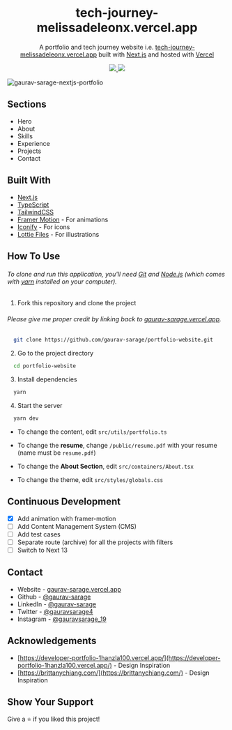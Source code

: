<h1 align="center">
  tech-journey-melissadeleonx.vercel.app
</h1>

<p align="center">
  A portfolio and tech journey website i.e. <a href="https://gaurav-sarage.vercel.app" target="_blank">tech-journey-melissadeleonx.vercel.app</a> built with <a href="https://nextjs.org/" target="_blank">Next.js</a> and hosted with <a href="https://vercel.com/" target="_blank">Vercel</a>
</p>

<p align="center">
  <a href="https://choosealicense.com/licenses/mit/">
    <img src="https://img.shields.io/badge/License-MIT-brightgreen"/ >
  </a>
  <img src="https://img.shields.io/badge/Version-1.3.1-blue"/ >
</p>  

![gaurav-sarage-nextjs-portfolio](https://user-images.githubusercontent.com/85820227/231833369-cecb13b5-3598-4f0a-b7dc-460a1e206e93.png)

## Sections

- Hero
- About
- Skills
- Experience
- Projects
- Contact

## Built With

- [Next.js](https://nextjs.org/)
- [TypeScript](https://www.typescriptlang.org/)
- [TailwindCSS](https://tailwindcss.com/)
- [Framer Motion](https://www.framer.com/motion/) - For animations
- [Iconify](https://icon-sets.iconify.design/) - For icons
- [Lottie Files](https://lottiefiles.com/) - For illustrations

## How To Use

###### To clone and run this application, you'll need [Git](https://git-scm.com) and [Node.js](https://nodejs.org/en/download/) (which comes with [yarn](https://yarnpkg.com) installed on your computer).

1. Fork this repository and clone the project

###### Please give me proper credit by linking back to [gaurav-sarage.vercel.app](https://gaurav-sarage.vercel.app/).

```bash
  git clone https://github.com/gaurav-sarage/portfolio-website.git
```

2. Go to the project directory

```bash
  cd portfolio-website
```

3. Install dependencies

```bash
  yarn
```

4. Start the server

```bash
  yarn dev
```

- To change the content, edit `src/utils/portfolio.ts`

- To change the **resume**, change `/public/resume.pdf` with your resume (name must be `resume.pdf`)

- To change the **About Section**, edit `src/containers/About.tsx`

- To change the theme, edit `src/styles/globals.css`

## Continuous Development

- [x] Add animation with framer-motion
- [ ] Add Content Management System (CMS)
- [ ] Add test cases
- [ ] Separate route (archive) for all the projects with filters
- [ ] Switch to Next 13

## Contact

- Website - [gaurav-sarage.vercel.app](https://gaurav-sarage.vercel.app)
- Github - [@gaurav-sarage](https://github.com/gaurav-sarage)
- LinkedIn - [@gaurav-sarage](https://www.linkedin.com/in/gaurav-sarage/)
- Twitter - [@gauravsarage4](https://www.twitter.com/gauravsarage4)
- Instagram - [@gauravsarage_19](https://www.instagram.com/gauravsarage_19)

## Acknowledgements

- [https://developer-portfolio-1hanzla100.vercel.app/](https://developer-portfolio-1hanzla100.vercel.app/) - Design Inspiration
- [https://brittanychiang.com/](https://brittanychiang.com/) - Design Inspiration

## Show Your Support

Give a ⭐️ if you liked this project!
